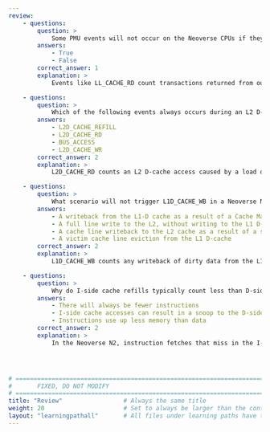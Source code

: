```yaml
---
review:
    - questions:
        question: >
            Some PMU events will not occur on the Neoverse CPUs if they are not provided by a system component.
        answers:
            - True
            - False
        correct_answer: 1                    
        explanation: >
            Events like LL_CACHE_RD count transactions returned from outside of the Neoverse N2 CPU. 

    - questions:
        question: >
            Which of the following events always occurs during an L2 D-cache access from a load instruction?
        answers:
            - L2D_CACHE_REFILL
            - L2D_CACHE_RD
            - BUS_ACCESS
            - L2D_CACHE_WR
        correct_answer: 2          
        explanation: >
            L2D_CACHE_RD counts an L2 D-cache access caused by a load or read. A refill and bus access only occurs when there is a miss. L2D_CACHE_WR is only counted when an L2 D-cache access is caused by a store or write.

    - questions:
        question: >
            What scenario will not trigger L1D_CACHE_WB in a Neoverse N2 core?
        answers:
            - A writeback from the L1-D cache as a result of a Cache Maintenance Operation
            - A full line write to the L2, without writing to the L1 D-cache 
            - A cache line writeback to the L2 cache as a result of a snoop 
            - A victim cache line eviction from the L1 D-cache
        correct_answer: 2
        explanation: >
            L1D_CACHE_WB counts any writeback of dirty data from the L1 D-cache to the L2 cache, including writebacks from snoops, CMOs or evictions. Writing directly to the L2 cache, such as in write-streaming mode, will not result in a writeback from the L1 D-cache to the L2. L1D_CACHE_WB is Implementation Defined whether the event counts for 

    - questions:
        question: >
            Why do I-side cache refills typically count less than D-side cache refills?
        answers:
            - There will always be fewer instructions
            - I-side cache accesses can result in a snoop to the D-side cache
            - Instructions use up less memory than data
        correct_answer: 2
        explanation: >
            In the Neoverse N2, instruction fetches that miss in the I-cache will look in the D-cache and the L2 cache.




# ================================================================================
#       FIXED, DO NOT MODIFY
# ================================================================================
title: "Review"                 # Always the same title
weight: 20                      # Set to always be larger than the content in this path
layout: "learningpathall"       # All files under learning paths have this same wrapper
---
```

